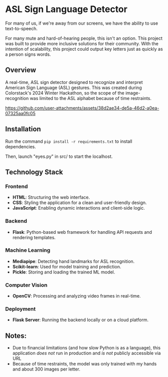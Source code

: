 # ASL Sign Language Detector

For many of us, if we're away from our screens, we have the ability to use text-to-speech. 

For many mute and hard-of-hearing people, this isn't an option. This project was built to provide more inclusive solutions for their community. 
With the intention of scalability, this project could output key letters just as quickly as a person signs words. 

## Overview

A real-time, ASL sign detector designed to recognize and interpret American Sign Language (ASL) gestures. This was created during Colorstack's 2024 Winter Hackathon, so the scope of the image-recognition was limited to the ASL alphabet because of time restraints.


https://github.com/user-attachments/assets/38d2ae34-de5a-46d2-a0ea-07325aa0fc05


## Installation

Run the command `pip install -r requirements.txt` to install dependencies.

Then, launch "eyes.py" in src/ to start the localhost.

## Technology Stack

### Frontend
- **HTML**: Structuring the web interface.
- **CSS**: Styling the application for a clean and user-friendly design.
- **JavaScript**: Enabling dynamic interactions and client-side logic.

### Backend
- **Flask**: Python-based web framework for handling API requests and rendering templates.

### Machine Learning
- **Mediapipe**: Detecting hand landmarks for ASL recognition.
- **Scikit-learn**: Used for model training and prediction.
- **Pickle**: Storing and loading the trained ML model.

### Computer Vision
- **OpenCV**: Processing and analyzing video frames in real-time.

### Deployment
- **Flask Server**: Running the backend locally or on a cloud platform.

  
## Notes:
- Due to financial limitations (and how slow Python is as a language), this application *does not* run in production and *is not* publicly accessible via URL
- Because of time restraints, the model was only trained with my hands and about 300 images per letter.
